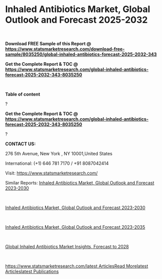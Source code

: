 <h1>Inhaled Antibiotics Market, Global Outlook and Forecast 2025-2032</h1><br/><p><strong>Download FREE Sample of this Report @ <a href="https://www.statsmarketresearch.com/download-free-sample/8035250/global-inhaled-antibiotics-forecast-2025-2032-343">https://www.statsmarketresearch.com/download-free-sample/8035250/global-inhaled-antibiotics-forecast-2025-2032-343</a></strong></p>
 
 
 
 <div><b>Get the Complete Report & TOC @ <a href="https://www.statsmarketresearch.com/global-inhaled-antibiotics-forecast-2025-2032-343-8035250">https://www.statsmarketresearch.com/global-inhaled-antibiotics-forecast-2025-2032-343-8035250</a></b></div>
 
 
 
 <p><br />
 
 <b>Table of content</b></p>
 
 
 
 <p>? </p>
 
 
 
 <div><b>Get the Complete Report & TOC @ <a href="https://www.statsmarketresearch.com/global-inhaled-antibiotics-forecast-2025-2032-343-8035250">https://www.statsmarketresearch.com/global-inhaled-antibiotics-forecast-2025-2032-343-8035250</a></b></div>
 
 
 
 <p>? </p>
 
 
 
 <p><b>CONTACT US:</b><br />
 
 276 5th Avenue, New York , NY 10001,United States<br />
 
 International: (+1) 646 781 7170 / +91 8087042414<br />
 
 Visit: <a href="https://www.statsmarketresearch.com/">https://www.statsmarketresearch.com/</a><br />
 
 Similar Reports: <a href="https://www.statsmarketresearch.com/global-inhaled-antibiotics-forecast-2025-2032-343-8035250">Inhaled Antibiotics Market, Global Outlook and Forecast 2023-2030</a><br />
 
 <br />
 
 <a href="https://www.statsmarketresearch.com/global-inhaled-antibiotics-forecast-2025-2032-343-8035250">Inhaled Antibiotics Market, Global Outlook and Forecast 2023-2030</a><br />
 
 <br />
 
 <a href="https://www.statsmarketresearch.com/global-inhaled-antibiotics-forecast-2025-2032-343-8035250">Inhaled Antibiotics Market, Global Outlook and Forecast 2023-2035</a><br />
 
 <br />
 
 <a href="https://www.statsmarketresearch.com/global-inhaled-antibiotics-forecast-2025-2032-343-8035250">Global Inhaled Antibiotics Market Insights, Forecast to 2028</a><br />
 
 <br />
 
 <a href="https://gyeongbokgung.com">https://www.statsmarketresearch.com/</a><a href="https://hallyeomaritime.com">latest Articles</a><a href="https://jingwansa.com">Read More</a><a href="https://nguoiviet.jp/">latest Articles</a><a href="https://www.intelmarketresearch.com/">latest Publications</a></p>